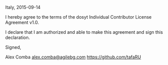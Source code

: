 Italy, 2015-09-14

I hereby agree to the terms of the dosyt Individual Contributor License
Agreement v1.0.

I declare that I am authorized and able to make this agreement and sign this
declaration.

Signed,

Alex Comba alex.comba@agilebg.com https://github.com/tafaRU
